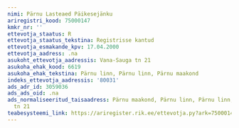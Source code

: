 ```yaml
---
nimi: Pärnu Lasteaed Päikesejänku
ariregistri_kood: 75000147
kmkr_nr: ''
ettevotja_staatus: R
ettevotja_staatus_tekstina: Registrisse kantud
ettevotja_esmakande_kpv: 17.04.2000
ettevotja_aadress: .na
asukoht_ettevotja_aadressis: Vana-Sauga tn 21
asukoha_ehak_kood: 6619
asukoha_ehak_tekstina: Pärnu linn, Pärnu linn, Pärnu maakond
indeks_ettevotja_aadressis: '80031'
ads_adr_id: 3059036
ads_ads_oid: .na
ads_normaliseeritud_taisaadress: Pärnu maakond, Pärnu linn, Pärnu linn, Vana-Sauga
  tn 21
teabesysteemi_link: https://ariregister.rik.ee/ettevotja.py?ark=75000147&ref=rekvisiidid
---
```

